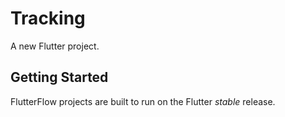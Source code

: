 # Tracking

A new Flutter project.

## Getting Started

FlutterFlow projects are built to run on the Flutter _stable_ release.
